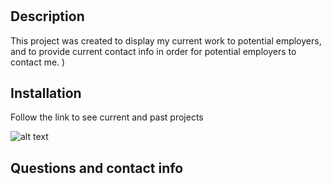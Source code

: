 # <React Portfolio>

## Description

This project was created to display my current work to potential employers, and to provide current contact info in order for potential employers to contact me.
)

## Installation

Follow the link to see current and past projects

![alt text](assets/images/screenshot.png)


## Questions and contact info



